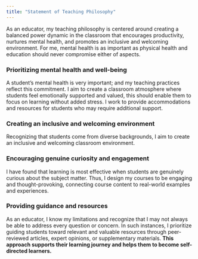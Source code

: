 ```yaml
---
title: "Statement of Teaching Philosophy"
---
```



As an educator, my teaching philosophy is centered around creating a balanced power dynamic in the classroom that encourages productivity, nurtures mental health, and promotes an inclusive and welcoming environment. For me, mental health is as important as physical health and education should never compromise either of aspects.

### Prioritizing mental health and well-being

A student’s mental health is very important; and my teaching practices reflect this commitment. I aim to create a classroom atmosphere where students feel emotionally supported and valued, this should enable them to focus on learning without added stress. I work to provide accommodations and resources for students who may require additional support.

### Creating an inclusive and welcoming environment

Recognizing that students come from diverse backgrounds, I aim to create an inclusive and welcoming classroom environment. 

### Encouraging genuine curiosity and engagement

I have found that learning is most effective when students are genuinely curious about the subject matter. Thus, I design my courses to be engaging and thought-provoking, connecting course content to real-world examples and experiences.

### Providing guidance and resources

As an educator, I know my limitations and recognize that I may not always be able to address every question or concern. In such instances, I prioritize guiding students toward relevant and valuable resources through peer-reviewed articles, expert opinions, or supplementary materials. **This approach supports their learning journey and helps them to become self-directed learners.**